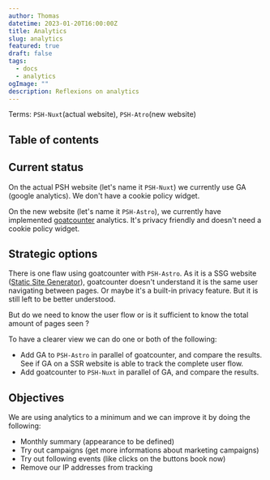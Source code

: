 ```yaml
---
author: Thomas
datetime: 2023-01-20T16:00:00Z
title: Analytics
slug: analytics
featured: true
draft: false
tags:
  - docs
  - analytics
ogImage: ""
description: Reflexions on analytics
---
```


Terms: `PSH-Nuxt`(actual website), `PSH-Atro`(new website)

## Table of contents

## Current status

On the actual PSH website (let's name it `PSH-Nuxt`) we currently use GA (google analytics). We don't have a cookie policy widget.

On the new website (let's name it `PSH-Astro`), we currently have implemented [goatcounter](https://www.goatcounter.com) analytics. It's privacy friendly and doesn't need a cookie policy widget.

## Strategic options

There is one flaw using goatcounter with `PSH-Astro`. As it is a SSG website ([Static Site Generator](https://www.netlify.com/blog/2020/04/14/what-is-a-static-site-generator-and-3-ways-to-find-the-best-one/?utm_source=jamstackorg&utm_medium=what-are-ssg-pnh&utm_campaign=devex)), goatcounter doesn't understand it is the same user navigating between pages. Or maybe it's a built-in privacy feature. But it is still left to be better understood.

But do we need to know the user flow or is it sufficient to know the total amount of pages seen ?

To have a clearer view we can do one or both of the following:

- Add GA to `PSH-Astro` in parallel of goatcounter, and compare the results. See if GA on a SSR website is able to track the complete user flow.
- Add goatcounter to `PSH-Nuxt` in parallel of GA, and compare the results.

## Objectives

We are using analytics to a minimum and we can improve it by doing the following:

- Monthly summary (appearance to be defined)
- Try out campaigns (get more informations about marketing campaigns)
- Try out following events (like clicks on the buttons book now)
- Remove our IP addresses from tracking
